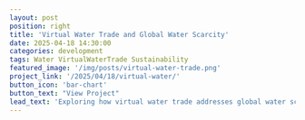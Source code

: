 ```yaml
---
layout: post
position: right
title: 'Virtual Water Trade and Global Water Scarcity'
date: 2025-04-18 14:30:00
categories: development
tags: Water VirtualWaterTrade Sustainability
featured_image: '/img/posts/virtual-water-trade.png'
project_link: '/2025/04/18/virtual-water/'
button_icon: 'bar-chart' 
button_text: "View Project"
lead_text: 'Exploring how virtual water trade addresses global water scarcity.'
---
```

